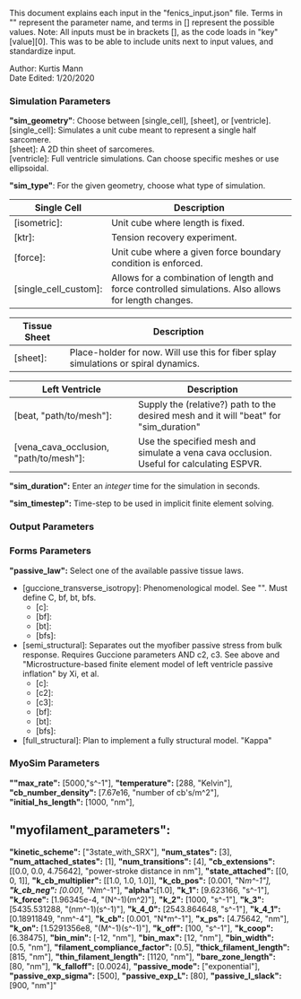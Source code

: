 This document explains each input in the "fenics_input.json" file. Terms in "" represent the parameter name, and terms in [] represent the possible values.
Note: All inputs must be in brackets [], as the code loads in "key"[value][0]. This was to be able to include units next to input values, and standardize input.

Author: Kurtis Mann  
Date Edited: 1/20/2020  


### **Simulation Parameters**
**"sim_geometry"**: Choose between [single_cell], [sheet], or [ventricle].  
[single_cell]: Simulates a unit cube meant to represent a single half sarcomere.  
[sheet]: A 2D thin sheet of sarcomeres.  
[ventricle]: Full ventricle simulations. Can choose specific meshes or use ellipsoidal.  

**"sim_type"**: For the given geometry, choose what type of simulation.  

**Single Cell** | Description   
----------------|-------  
[isometric]:| Unit cube where length is fixed.  
[ktr]:| Tension recovery experiment.  
[force]:| Unit cube where a given force boundary condition is enforced.  
[single_cell_custom]:| Allows for a combination of length and force controlled simulations. Also allows for length changes.  

Tissue Sheet | Description
-------------|---------------
[sheet]:| Place-holder for now. Will use this for fiber splay simulations or spiral dynamics.  

Left Ventricle | Description
---------------|--------------
[beat, "path/to/mesh"]:| Supply the (relative?) path to the desired mesh and it will "beat" for "sim_duration"  
[vena_cava_occlusion, "path/to/mesh"]:| Use the specified mesh and simulate a vena cava occlusion. Useful for calculating ESPVR.  

**"sim_duration":** Enter an *integer* time for the simulation in seconds.  

**"sim_timestep":** Time-step to be used in implicit finite element solving.  

### **Output Parameters**  

### **Forms Parameters**
**"passive_law":** Select one of the available passive tissue laws.  
* [guccione_transverse_isotropy]: Phenomenological model. See "". Must define C, bf, bt, bfs.  
    * [c]:  
    * [bf]:  
    * [bt]:  
    * [bfs]:  
* [semi_structural]: Separates out the myofiber passive stress from bulk response. Requires Guccione parameters AND c2, c3. See above and "Microstructure-based finite element model of left ventricle passive inflation" by Xi, et al.  
    * [c]:  
    * [c2]:  
    * [c3]:  
    * [bf]:  
    * [bt]:  
    * [bfs]:  
* [full_structural]: Plan to implement a fully structural model.
  "Kappa"

### **MyoSim Parameters**  
**""max_rate":** [5000,"s^-1"],
**"temperature":** [288, "Kelvin"],
**"cb_number_density":** [7.67e16, "number of cb's/m^2"],
**"initial_hs_length":** [1000, "nm"],

## **"myofilament_parameters":**  
  **"kinetic_scheme":** ["3state_with_SRX"],
  **"num_states":** [3],
  **"num_attached_states":** [1],
  **"num_transitions":** [4],
  **"cb_extensions":** [[0.0, 0.0, 4.75642], "power-stroke distance in nm"],
  **"state_attached":** [[0, 0, 1]],
  **"k_cb_multiplier":** [[1.0, 1.0, 1.0]],
  **"k_cb_pos":** [0.001, "N*m^-1"],
  **"k_cb_neg":** [0.001, "N*m^-1"],
  **"alpha":**[1.0],
  **"k_1":** [9.623166, "s^-1"],
  **"k_force":** [1.96345e-4, "(N^-1)(m^2)"],
  **"k_2":** [1000, "s^-1"],
  **"k_3":** [5435.531288, "(nm^-1)(s^-1)"],
  **"k_4_0":** [2543.864648, "s^-1"],
  **"k_4_1":** [0.18911849, "nm^-4"],
  **"k_cb":** [0.001, "N*m^-1"],
  **"x_ps":** [4.75642, "nm"],
  **"k_on":** [1.5291356e8, "(M^-1)(s^-1)"],
  **"k_off":** [100, "s^-1"],
  **"k_coop":** [6.38475],
  **"bin_min":** [-12, "nm"],
  **"bin_max":** [12, "nm"],
  **"bin_width":** [0.5, "nm"],
  **"filament_compliance_factor":** [0.5],
  **"thick_filament_length":** [815, "nm"],
  **"thin_filament_length":** [1120, "nm"],
  **"bare_zone_length":** [80, "nm"],
  **"k_falloff":** [0.0024],
  **"passive_mode":** ["exponential"],
  **"passive_exp_sigma":** [500],
  **"passive_exp_L":** [80],
  **"passive_l_slack":** [900, "nm"]"
